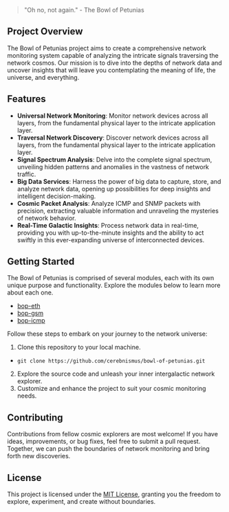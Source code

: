 > "Oh no, not again." - The Bowl of Petunias

## Project Overview
The Bowl of Petunias project aims to create a comprehensive network monitoring system capable of analyzing the intricate signals traversing the network cosmos. Our mission is to dive into the depths of network data and uncover insights that will leave you contemplating the meaning of life, the universe, and everything.

## Features
- **Universal Network Monitoring**: Monitor network devices across all layers, from the fundamental physical layer to the intricate application layer.
- **Traversal Network Discovery**: Discover network devices across all layers, from the fundamental physical layer to the intricate application layer.
- **Signal Spectrum Analysis**: Delve into the complete signal spectrum, unveiling hidden patterns and anomalies in the vastness of network traffic.
- **Big Data Services**: Harness the power of big data to capture, store, and analyze network data, opening up possibilities for deep insights and intelligent decision-making.
- **Cosmic Packet Analysis**: Analyze ICMP and SNMP packets with precision, extracting valuable information and unraveling the mysteries of network behavior.
- **Real-Time Galactic Insights**: Process network data in real-time, providing you with up-to-the-minute insights and the ability to act swiftly in this ever-expanding universe of interconnected devices.


## Getting Started
The Bowl of Petunias is comprised of several modules, each with its own unique purpose and functionality. Explore the modules below to learn more about each one.

- [bop-eth](bop-eth/)
- [bop-gsm](bop-gsm/)
- [bop-icmp](bop-icmp/)

Follow these steps to embark on your journey to the network universe:
1. Clone this repository to your local machine.
- ```git clone https://github.com/cerebnismus/bowl-of-petunias.git```
2. Explore the source code and unleash your inner intergalactic network explorer.
3. Customize and enhance the project to suit your cosmic monitoring needs.



## Contributing
Contributions from fellow cosmic explorers are most welcome! If you have ideas, improvements, or bug fixes, feel free to submit a pull request. Together, we can push the boundaries of network monitoring and bring forth new discoveries.

## License
This project is licensed under the [MIT License](LICENSE), granting you the freedom to explore, experiment, and create without boundaries.
